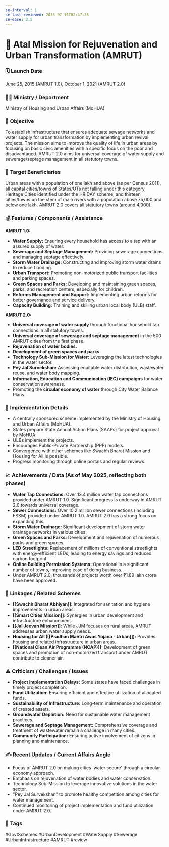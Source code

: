 ```yaml
---
se-interval: 1
se-last-reviewed: 2025-07-16T02:47:35
se-ease: 2.5
---
```

# 📌 Atal Mission for Rejuvenation and Urban Transformation (AMRUT)

### 🗓️ **Launch Date**
June 25, 2015 (AMRUT 1.0), October 1, 2021 (AMRUT 2.0)

### 🧑‍🏫 **Ministry / Department**
Ministry of Housing and Urban Affairs (MoHUA)

### 🎯 **Objective**
To establish infrastructure that ensures adequate sewage networks and water supply for urban transformation by implementing urban revival projects. The mission aims to improve the quality of life in urban areas by focusing on basic civic amenities with a specific focus on the poor and disadvantaged. AMRUT 2.0 aims for universal coverage of water supply and sewerage/septage management in all statutory towns.

### 👥 **Target Beneficiaries**
Urban areas with a population of one lakh and above (as per Census 2011), all capital cities/towns of States/UTs not falling under this category, Heritage Cities identified under the HRIDAY scheme, and thirteen cities/towns on the stem of main rivers with a population above 75,000 and below one lakh. AMRUT 2.0 covers all statutory towns (around 4,900).

### 💰 **Features / Components / Assistance**
**AMRUT 1.0:**
- **Water Supply:** Ensuring every household has access to a tap with an assured supply of water.
- **Sewerage and Septage Management:** Providing sewerage connections and managing septage effectively.
- **Storm Water Drainage:** Constructing and improving storm water drains to reduce flooding.
- **Urban Transport:** Promoting non-motorized public transport facilities and parking spaces.
- **Green Spaces and Parks:** Developing and maintaining green spaces, parks, and recreation centers, especially for children.
- **Reforms Management and Support:** Implementing urban reforms for better governance and service delivery.
- **Capacity Building:** Training and skilling urban local body (ULB) staff.

**AMRUT 2.0:**
- **Universal coverage of water supply** through functional household tap connections in all statutory towns.
- **Universal coverage of sewerage and septage management** in the 500 AMRUT cities from the first phase.
- **Rejuvenation of water bodies.**
- **Development of green spaces and parks.**
- **Technology Sub-Mission for Water:** Leveraging the latest technologies in the water sector.
- **Pey Jal Survekshan:** Assessing equitable water distribution, wastewater reuse, and water body mapping.
- **Information, Education and Communication (IEC) campaigns** for water conservation awareness.
- Promoting the **circular economy of water** through City Water Balance Plans.

### 📍 **Implementation Details**
- A centrally sponsored scheme implemented by the Ministry of Housing and Urban Affairs (MoHUA).
- States prepare State Annual Action Plans (SAAPs) for project approval by MoHUA.
- ULBs implement the projects.
- Encourages Public-Private Partnership (PPP) models.
- Convergence with other schemes like Swachh Bharat Mission and Housing for All is possible.
- Progress monitoring through online portals and regular reviews.

### 📈 **Achievements / Data** (As of May 2025, reflecting both phases)
- **Water Tap Connections:** Over 13.4 million water tap connections provided under AMRUT 1.0. Significant progress is underway in AMRUT 2.0 towards universal coverage.
- **Sewer Connections:** Over 10.2 million sewer connections (including FSSM) provided under AMRUT 1.0. AMRUT 2.0 has a strong focus on expanding this.
- **Storm Water Drainage:** Significant development of storm water drainage networks in various cities.
- **Green Spaces and Parks:** Development and rejuvenation of numerous parks and green spaces.
- **LED Streetlights:** Replacement of millions of conventional streetlights with energy-efficient LEDs, leading to energy savings and reduced carbon footprint.
- **Online Building Permission Systems:** Operational in a significant number of towns, improving ease of doing business.
- Under AMRUT 2.0, thousands of projects worth over ₹1.89 lakh crore have been approved.

### 🧩 **Linkages / Related Schemes**
- **[[Swachh Bharat Abhiyan]]:** Integrated for sanitation and hygiene improvements in urban areas.
- **[[Smart Cities Mission]]:** Synergies in urban development and infrastructure enhancement.
- **[[Jal Jeevan Mission]]:** While JJM focuses on rural areas, AMRUT addresses urban water supply needs.
- **Housing for All ([[Pradhan Mantri Awas Yojana - Urban]]):** Provides housing and related infrastructure in urban areas.
- **[[National Clean Air Programme (NCAP)]]:** Development of green spaces and promotion of non-motorized transport under AMRUT contribute to cleaner air.

### ⚠️ **Criticism / Challenges / Issues**
- **Project Implementation Delays:** Some states have faced challenges in timely project completion.
- **Fund Utilization:** Ensuring efficient and effective utilization of allocated funds.
- **Sustainability of Infrastructure:** Long-term maintenance and operation of created assets.
- **Groundwater Depletion:** Need for sustainable water management practices.
- **Sewerage and Septage Management:** Comprehensive coverage and treatment of wastewater remain a challenge in many cities.
- **Community Participation:** Ensuring active involvement of citizens in planning and maintenance.

### ✍️ **Recent Updates / Current Affairs Angle**
- Focus of AMRUT 2.0 on making cities 'water secure' through a circular economy approach.
- Emphasis on rejuvenation of water bodies and water conservation.
- Technology Sub-Mission to leverage innovative solutions in the water sector.
- "Pey Jal Survekshan" to promote healthy competition among cities for water management.
- Continued monitoring of project implementation and fund utilization under AMRUT 2.0.

### 🔗 **Tags**
#GovtSchemes #UrbanDevelopment #WaterSupply #Sewerage #UrbanInfrastructure #AMRUT
#review